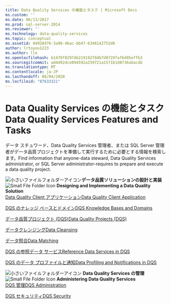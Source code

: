 ```yaml
---
title: Data Quality Services の機能とタスク | Microsoft Docs
ms.custom: ''
ms.date: 06/13/2017
ms.prod: sql-server-2014
ms.reviewer: ''
ms.technology: data-quality-services
ms.topic: conceptual
ms.assetid: 84928476-3a98-4bac-bb47-6346142752d0
author: lrtoyou1223
ms.author: lle
ms.openlocfilehash: b1470f02974b219192f8db7d0729faf6d05effb3
ms.sourcegitcommit: ad4d92dce894592a259721a1571b1d8736abacdb
ms.translationtype: MT
ms.contentlocale: ja-JP
ms.lasthandoff: 08/04/2020
ms.locfileid: "87633321"
---
```

# <a name="data-quality-services-features-and-tasks"></a><span data-ttu-id="59882-102">Data Quality Services の機能とタスク</span><span class="sxs-lookup"><span data-stu-id="59882-102">Data Quality Services Features and Tasks</span></span>
  <span data-ttu-id="59882-103">データ スチュワード、Data Quality Services 管理者、または SQL Server 管理者がデータ品質プロジェクトを準備して実行するために必要とする情報を検索します。</span><span class="sxs-lookup"><span data-stu-id="59882-103">Find information that anyone-data steward, Data Quality Services administrator, or SQL Server administrator-requires to prepare and execute a data quality project.</span></span>  
  
 <span data-ttu-id="59882-104">![小さいファイルフォルダーアイコン](../../2014/integration-services/media/filefolder-small.gif "小さいファイル フォルダー アイコン")**データ品質ソリューションの設計と実装**</span><span class="sxs-lookup"><span data-stu-id="59882-104">![Small File Folder Icon](../../2014/integration-services/media/filefolder-small.gif "Small File Folder Icon") **Designing and Implementing a Data Quality Solution**</span></span>  
 [<span data-ttu-id="59882-105">Data Quality Client アプリケーション</span><span class="sxs-lookup"><span data-stu-id="59882-105">Data Quality Client Application</span></span>](../../2014/data-quality-services/data-quality-client-application.md)  
  
 [<span data-ttu-id="59882-106">DQS のナレッジ ベースとドメイン</span><span class="sxs-lookup"><span data-stu-id="59882-106">DQS Knowledge Bases and Domains</span></span>](../../2014/data-quality-services/dqs-knowledge-bases-and-domains.md)  
  
 [<span data-ttu-id="59882-107">データ品質プロジェクト &#40;DQS&#41;</span><span class="sxs-lookup"><span data-stu-id="59882-107">Data Quality Projects &#40;DQS&#41;</span></span>](../../2014/data-quality-services/data-quality-projects-dqs.md)  
  
 [<span data-ttu-id="59882-108">データクレンジング</span><span class="sxs-lookup"><span data-stu-id="59882-108">Data Cleansing</span></span>](../../2014/data-quality-services/data-cleansing.md)  
  
 [<span data-ttu-id="59882-109">データ照合</span><span class="sxs-lookup"><span data-stu-id="59882-109">Data Matching</span></span>](../../2014/data-quality-services/data-matching.md)  
  
 [<span data-ttu-id="59882-110">DQS の参照データ サービス</span><span class="sxs-lookup"><span data-stu-id="59882-110">Reference Data Services in DQS</span></span>](../../2014/data-quality-services/reference-data-services-in-dqs.md)  
  
 [<span data-ttu-id="59882-111">DQS のデータ プロファイルと通知</span><span class="sxs-lookup"><span data-stu-id="59882-111">Data Profiling and Notifications in DQS</span></span>](../../2014/data-quality-services/data-profiling-and-notifications-in-dqs.md)  
  
 <span data-ttu-id="59882-112">![小さいファイルフォルダーアイコン](../../2014/integration-services/media/filefolder-small.gif "小さいファイル フォルダー アイコン") **Data Quality Services の管理**</span><span class="sxs-lookup"><span data-stu-id="59882-112">![Small File Folder Icon](../../2014/integration-services/media/filefolder-small.gif "Small File Folder Icon") **Administering Data Quality Services**</span></span>  
 [<span data-ttu-id="59882-113">DQS 管理</span><span class="sxs-lookup"><span data-stu-id="59882-113">DQS Administration</span></span>](../../2014/data-quality-services/dqs-administration.md)  
  
 [<span data-ttu-id="59882-114">DQS セキュリティ</span><span class="sxs-lookup"><span data-stu-id="59882-114">DQS Security</span></span>](../../2014/data-quality-services/dqs-security.md)  
  
  
